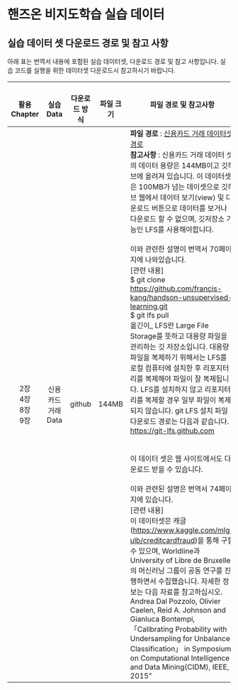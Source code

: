# 핸즈온 비지도학습 실습 데이터

## 실습 데이터 셋 다운로드 경로 및 참고 사항
아래 표는 번역서 내용에 포함된 실습 데이터셋, 다운로드 경로 및 참고 사항입니다. 실습 코드를 실행을 위한 데이터셋 다운로드시 참고하시기 바랍니다.

|&nbsp;&nbsp;&nbsp;&nbsp;&nbsp;&nbsp;&nbsp;&nbsp;&nbsp;<br> 활용 Chapter	| &nbsp;&nbsp;&nbsp;&nbsp;&nbsp;&nbsp;&nbsp;&nbsp;&nbsp;<br> 실습 Data| &nbsp;&nbsp;&nbsp;&nbsp;&nbsp;&nbsp;&nbsp;&nbsp;&nbsp;<br> 다운로드 방식|&nbsp;&nbsp;&nbsp;&nbsp;&nbsp;&nbsp;&nbsp;&nbsp;&nbsp;<br> 파일 크기| 파일 경로 및 참고사항|
|:-----:|:-----:|:-----:|:-----:|----------------|
|2장<br>4장<br>8장<br>9장|신용카드 거래 Data|github|144MB|	**파일 경로** : [신용카드 거래 데이터셋 경로](https://github.com/francis-kang/handson-unsupervised-learning/blob/master/datasets/credit_card_data/credit_card.csv)<br>**참고사항** : 신용카드 거래 데이터 셋의 데이터 용량은 144MB이고 깃허브에 올려져 있습니다. 이 데이터셋은 100MB가 넘는 데이셋으로 깃허브 웹에서 데이터 보기(view) 및 다운로드 버튼으로 데이터를 보거나 다운로드 할 수 없으며, 깃저장소 기능인 LFS를 사용해야합니다. <br><br>이와 관련한 설명이 번역서 70페이지에  나와있습니다. <br>[관련 내용] <br>$ git clone https://github.com/francis-kang/handson-unsupervised-learning.git <br>$ git lfs pull <br>옮긴이_ LFS란 Large File Storage를 뜻하고 대용량 파일을 관리하는 깃 저장소입니다. 대용량 파일을 복제하기 위해서는 LFS를 로컬 컴퓨터에 설치한 후 리포지터리를 복제해야 파일이 잘 복제됩니다. LFS를 설치하지 않고 리포지터리를 복제할 경우 일부 파일이 복제되지 않습니다. git LFS 설치 파일 다운로드 경로는 다음과 같습니다. https://git-lfs.github.com  <br><br><br> 이 데이터 셋은 웹 사이트에서도 다운로드 받을 수 있습니다. <br><br>이와 관련된 설명은 번역서 74페이지에 있습니다.  <br>[관련 내용]<br> 이 데이터셋은 캐글(https://www.kaggle.com/mlg-ulb/creditcardfraud)을 통해 구할 수 있으며, Worldline과 University of Libre de Bruxelles의 머신러닝 그룹이 공동 연구를 진행하면서 수집했습니다. 자세한 정보는 다음 자료를 참고하십시오. Andrea Dal Pozzolo, Olivier Caelen, Reid A. Johnson and Gianluca Bontempi, 「Calibrating Probability with Undersampling for Unbalanced Classification」 in Symposium on Computational Intelligence and Data Mining(CIDM), IEEE, 2015"|
